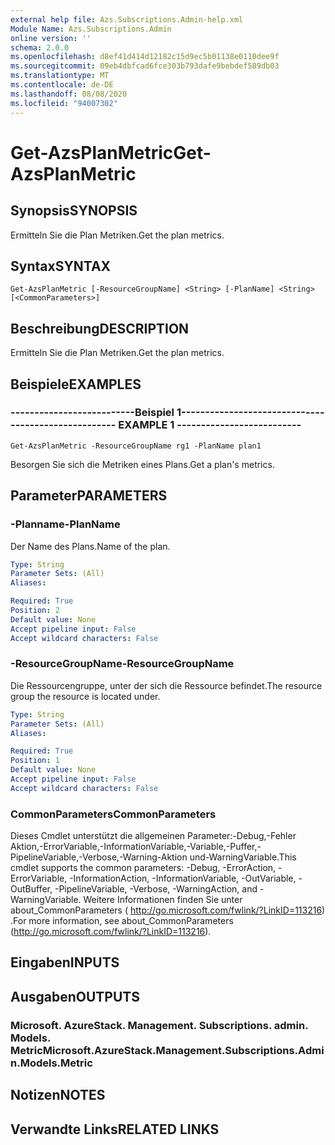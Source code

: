 ```yaml
---
external help file: Azs.Subscriptions.Admin-help.xml
Module Name: Azs.Subscriptions.Admin
online version: ''
schema: 2.0.0
ms.openlocfilehash: d8ef41d414d12182c15d9ec5b01138e0110dee9f
ms.sourcegitcommit: 09eb4dbfcad6fce303b793dafe9bebdef589db03
ms.translationtype: MT
ms.contentlocale: de-DE
ms.lasthandoff: 08/08/2020
ms.locfileid: "94007302"
---
```

# <span data-ttu-id="06d34-101">Get-AzsPlanMetric</span><span class="sxs-lookup"><span data-stu-id="06d34-101">Get-AzsPlanMetric</span></span>

## <span data-ttu-id="06d34-102">Synopsis</span><span class="sxs-lookup"><span data-stu-id="06d34-102">SYNOPSIS</span></span>
<span data-ttu-id="06d34-103">Ermitteln Sie die Plan Metriken.</span><span class="sxs-lookup"><span data-stu-id="06d34-103">Get the plan metrics.</span></span>

## <span data-ttu-id="06d34-104">Syntax</span><span class="sxs-lookup"><span data-stu-id="06d34-104">SYNTAX</span></span>

```
Get-AzsPlanMetric [-ResourceGroupName] <String> [-PlanName] <String> [<CommonParameters>]
```

## <span data-ttu-id="06d34-105">Beschreibung</span><span class="sxs-lookup"><span data-stu-id="06d34-105">DESCRIPTION</span></span>
<span data-ttu-id="06d34-106">Ermitteln Sie die Plan Metriken.</span><span class="sxs-lookup"><span data-stu-id="06d34-106">Get the plan metrics.</span></span>

## <span data-ttu-id="06d34-107">Beispiele</span><span class="sxs-lookup"><span data-stu-id="06d34-107">EXAMPLES</span></span>

### <span data-ttu-id="06d34-108">--------------------------Beispiel 1--------------------------</span><span class="sxs-lookup"><span data-stu-id="06d34-108">-------------------------- EXAMPLE 1 --------------------------</span></span>
```
Get-AzsPlanMetric -ResourceGroupName rg1 -PlanName plan1
```

<span data-ttu-id="06d34-109">Besorgen Sie sich die Metriken eines Plans.</span><span class="sxs-lookup"><span data-stu-id="06d34-109">Get a plan's metrics.</span></span>

## <span data-ttu-id="06d34-110">Parameter</span><span class="sxs-lookup"><span data-stu-id="06d34-110">PARAMETERS</span></span>

### <span data-ttu-id="06d34-111">-Planname</span><span class="sxs-lookup"><span data-stu-id="06d34-111">-PlanName</span></span>
<span data-ttu-id="06d34-112">Der Name des Plans.</span><span class="sxs-lookup"><span data-stu-id="06d34-112">Name of the plan.</span></span>

```yaml
Type: String
Parameter Sets: (All)
Aliases: 

Required: True
Position: 2
Default value: None
Accept pipeline input: False
Accept wildcard characters: False
```

### <span data-ttu-id="06d34-113">-ResourceGroupName</span><span class="sxs-lookup"><span data-stu-id="06d34-113">-ResourceGroupName</span></span>
<span data-ttu-id="06d34-114">Die Ressourcengruppe, unter der sich die Ressource befindet.</span><span class="sxs-lookup"><span data-stu-id="06d34-114">The resource group the resource is located under.</span></span>

```yaml
Type: String
Parameter Sets: (All)
Aliases: 

Required: True
Position: 1
Default value: None
Accept pipeline input: False
Accept wildcard characters: False
```

### <span data-ttu-id="06d34-115">CommonParameters</span><span class="sxs-lookup"><span data-stu-id="06d34-115">CommonParameters</span></span>
<span data-ttu-id="06d34-116">Dieses Cmdlet unterstützt die allgemeinen Parameter:-Debug,-Fehler Aktion,-ErrorVariable,-InformationVariable,-Variable,-Puffer,-PipelineVariable,-Verbose,-Warning-Aktion und-WarningVariable.</span><span class="sxs-lookup"><span data-stu-id="06d34-116">This cmdlet supports the common parameters: -Debug, -ErrorAction, -ErrorVariable, -InformationAction, -InformationVariable, -OutVariable, -OutBuffer, -PipelineVariable, -Verbose, -WarningAction, and -WarningVariable.</span></span> <span data-ttu-id="06d34-117">Weitere Informationen finden Sie unter about_CommonParameters ( http://go.microsoft.com/fwlink/?LinkID=113216) .</span><span class="sxs-lookup"><span data-stu-id="06d34-117">For more information, see about_CommonParameters (http://go.microsoft.com/fwlink/?LinkID=113216).</span></span>

## <span data-ttu-id="06d34-118">Eingaben</span><span class="sxs-lookup"><span data-stu-id="06d34-118">INPUTS</span></span>

## <span data-ttu-id="06d34-119">Ausgaben</span><span class="sxs-lookup"><span data-stu-id="06d34-119">OUTPUTS</span></span>

### <span data-ttu-id="06d34-120">Microsoft. AzureStack. Management. Subscriptions. admin. Models. Metric</span><span class="sxs-lookup"><span data-stu-id="06d34-120">Microsoft.AzureStack.Management.Subscriptions.Admin.Models.Metric</span></span>

## <span data-ttu-id="06d34-121">Notizen</span><span class="sxs-lookup"><span data-stu-id="06d34-121">NOTES</span></span>

## <span data-ttu-id="06d34-122">Verwandte Links</span><span class="sxs-lookup"><span data-stu-id="06d34-122">RELATED LINKS</span></span>


